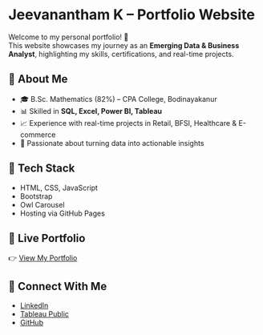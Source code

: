 # Jeevanantham K – Portfolio Website  

Welcome to my personal portfolio! 🚀  
This website showcases my journey as an **Emerging Data & Business Analyst**, highlighting my skills, certifications, and real-time projects.  

## 🔹 About Me  
- 🎓 B.Sc. Mathematics (82%) – CPA College, Bodinayakanur  
- 📊 Skilled in **SQL, Excel, Power BI, Tableau**  
- 📈 Experience with real-time projects in Retail, BFSI, Healthcare & E-commerce  
- 🌟 Passionate about turning data into actionable insights  

## 🔹 Tech Stack  
- HTML, CSS, JavaScript  
- Bootstrap  
- Owl Carousel  
- Hosting via GitHub Pages  

## 🔹 Live Portfolio  
👉 [View My Portfolio](https://your-portfolio-link.com)  

## 🔹 Connect With Me  
- [LinkedIn](https://www.linkedin.com/in/jeevanantham-k-377099307/)  
- [Tableau Public](https://public.tableau.com/app/profile/jeevanantham.k4432/vizzes)  
- [GitHub](https://github.com/kba-jeevanantham)  
